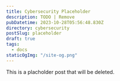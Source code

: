 ```yaml
---
title: Cybersecurity Placeholder
description: TODO | Remove
pubDatetime: 2023-10-28T05:56:48.830Z
directory: cybersecurity
postSlug: placeholder
draft: true
tags:
  - docs
staticOgImg: "/site-og.png"
---
```


This is a placholder post that will be deleted.
